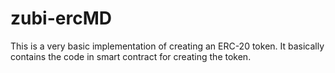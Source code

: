 # zubi-ercMD
This is a very basic implementation of creating an ERC-20 token.
It basically contains the code in smart contract for creating the token.
